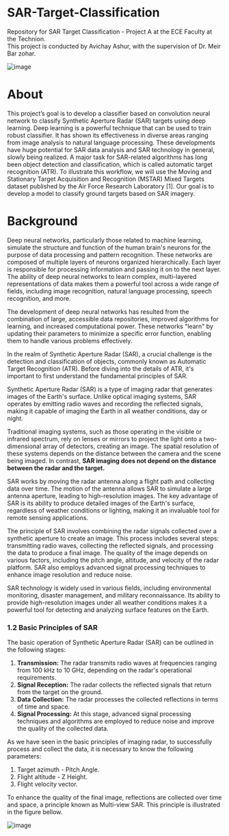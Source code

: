 # SAR-Target-Classification
Repository for SAR Target Classification - Project A at the ECE Faculty at the Technion.<br>
This project is conducted by Avichay Ashur, with the supervision of Dr. Meir Bar zohar. <br>

![image](https://github.com/user-attachments/assets/ba95e305-9f0f-4230-b926-a57d26ebc99b)

# About
This project’s goal is to develop a classifier based on convolution neural network to classify Synthetic Aperture Radar (SAR) targets using deep learning.
Deep learning is a powerful technique that can be used to train robust classifier. It has shown its effectiveness in diverse areas ranging from image analysis to natural language processing. These developments have huge potential for SAR data analysis and SAR technology in general, slowly being realized. A major task for SAR-related algorithms has long been object detection and classification, which is called automatic target recognition (ATR). 
To illustrate this workflow, we will use the Moving and Stationary Target Acquisition and Recognition (MSTAR) Mixed Targets dataset published by the Air Force Research Laboratory [1]. Our goal is to develop a model to classify ground targets based on SAR imagery.

# Background

<p>
Deep neural networks, particularly those related to machine learning, simulate the structure and function of the human brain's neurons for the purpose of data processing and pattern recognition. These networks are composed of multiple layers of neurons organized hierarchically. Each layer is responsible for processing information and passing it on to the next layer. The ability of deep neural networks to learn complex, multi-layered representations of data makes them a powerful tool across a wide range of fields, including image recognition, natural language processing, speech recognition, and more.
</p>

<p>
The development of deep neural networks has resulted from the combination of large, accessible data repositories, improved algorithms for learning, and increased computational power. These networks "learn" by updating their parameters to minimize a specific error function, enabling them to handle various problems effectively.
</p>

<p>
In the realm of Synthetic Aperture Radar (SAR), a crucial challenge is the detection and classification of objects, commonly known as Automatic Target Recognition (ATR). Before diving into the details of ATR, it's important to first understand the fundamental principles of SAR.
</p>

<p>
Synthetic Aperture Radar (SAR) is a type of imaging radar that generates images of the Earth's surface. Unlike optical imaging systems, SAR operates by emitting radio waves and recording the reflected signals, making it capable of imaging the Earth in all weather conditions, day or night.
</p>

<p>
Traditional imaging systems, such as those operating in the visible or infrared spectrum, rely on lenses or mirrors to project the light onto a two-dimensional array of detectors, creating an image. The spatial resolution of these systems depends on the distance between the camera and the scene being imaged. In contrast, <b>SAR imaging does not depend on the distance between the radar and the target.</b>
</p>

<p>
SAR works by moving the radar antenna along a flight path and collecting data over time. The motion of the antenna allows SAR to simulate a large antenna aperture, leading to high-resolution images. The key advantage of SAR is its ability to produce detailed images of the Earth's surface, regardless of weather conditions or lighting, making it an invaluable tool for remote sensing applications.
</p>

<p>
The principle of SAR involves combining the radar signals collected over a synthetic aperture to create an image. This process includes several steps: transmitting radio waves, collecting the reflected signals, and processing the data to produce a final image. The quality of the image depends on various factors, including the pitch angle, altitude, and velocity of the radar platform. SAR also employs advanced signal processing techniques to enhance image resolution and reduce noise.
</p>

<p>
SAR technology is widely used in various fields, including environmental monitoring, disaster management, and military reconnaissance. Its ability to provide high-resolution images under all weather conditions makes it a powerful tool for detecting and analyzing surface features on the Earth.
</p>

### 1.2 Basic Principles of SAR

<p>
The basic operation of Synthetic Aperture Radar (SAR) can be outlined in the following stages:
</p>

<ol>
  <li>
    <strong>Transmission:</strong> The radar transmits radio waves at frequencies ranging from 100 kHz to 10 GHz, depending on the radar's operational requirements.
  </li>
  <li>
    <strong>Signal Reception:</strong> The radar collects the reflected signals that return from the target on the ground.
  </li>
  <li>
    <strong>Data Collection:</strong> The radar processes the collected reflections in terms of time and space.
  </li>
  <li>
    <strong>Signal Processing:</strong> At this stage, advanced signal processing techniques and algorithms are employed to reduce noise and improve the quality of the collected data.
  </li>
</ol>

<p>
As we have seen in the basic principles of imaging radar, to successfully process and collect the data, it is necessary to know the following parameters:
</p>

<ol>
  <li>Target azimuth - Pitch Angle.</li>
  <li>Flight altitude - Z Height.</li>
  <li>Flight velocity vector.</li>
</ol>

<p>
To enhance the quality of the final image, reflections are collected over time and space, a principle known as Multi-view SAR. This principle is illustrated in the figure bellow.
</p>

![image](https://github.com/user-attachments/assets/4ea68ab9-7075-4415-84e0-d44d4faa89e0)

